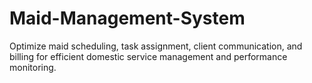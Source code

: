# Maid-Management-System
Optimize maid scheduling, task assignment, client communication, and billing for efficient domestic service management and performance monitoring.
